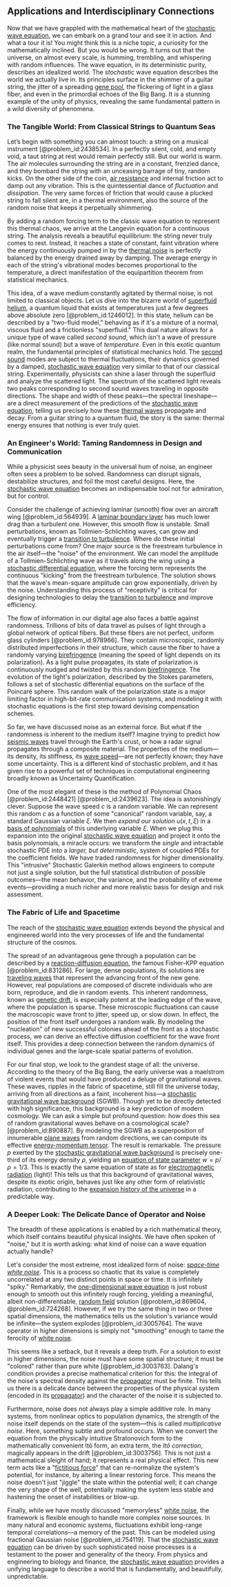 ## Applications and Interdisciplinary Connections

Now that we have grappled with the mathematical heart of the [stochastic wave equation](@article_id:203192), we can embark on a grand tour and see it in action. And what a tour it is! You might think this is a niche topic, a curiosity for the mathematically inclined. But you would be wrong. It turns out that the universe, on almost every scale, is humming, trembling, and whispering with random influences. The wave equation, in its deterministic purity, describes an idealized world. The *stochastic* wave equation describes the world we actually live in. Its principles surface in the shimmer of a guitar string, the jitter of a spreading [gene pool](@article_id:267463), the flickering of light in a glass fiber, and even in the primordial echoes of the Big Bang. It is a stunning example of the unity of physics, revealing the same fundamental pattern in a wild diversity of phenomena.

### The Tangible World: From Classical Strings to Quantum Seas

Let’s begin with something you can almost touch: a string on a musical instrument [@problem_id:2438534]. In a perfectly silent, cold, and empty void, a taut string at rest would remain perfectly still. But our world is warm. The air molecules surrounding the string are in a constant, frenzied dance, and they bombard the string with an unceasing barrage of tiny, random kicks. On the other side of the coin, [air resistance](@article_id:168470) and internal friction act to damp out any vibration. This is the quintessential dance of *fluctuation* and *dissipation*. The very same forces of friction that would cause a plucked string to fall silent are, in a thermal environment, also the source of the random noise that keeps it perpetually shimmering.

By adding a random forcing term to the classic wave equation to represent this thermal chaos, we arrive at the Langevin equation for a continuous string. The analysis reveals a beautiful equilibrium: the string never truly comes to rest. Instead, it reaches a state of constant, faint vibration where the energy continuously pumped in by the [thermal noise](@article_id:138699) is perfectly balanced by the energy drained away by damping. The average energy in each of the string's vibrational modes becomes proportional to the temperature, a direct manifestation of the equipartition theorem from statistical mechanics.

This idea, of a wave medium constantly agitated by thermal noise, is not limited to classical objects. Let us dive into the bizarre world of [superfluid helium](@article_id:153611), a quantum liquid that exists at temperatures just a few degrees above absolute zero [@problem_id:1246012]. In this state, helium can be described by a "two-fluid model," behaving as if it's a mixture of a normal, viscous fluid and a frictionless "superfluid." This dual nature allows for a unique type of wave called *second sound*, which isn't a wave of pressure (like normal sound) but a wave of *temperature*. Even in this exotic quantum realm, the fundamental principles of statistical mechanics hold. The [second sound](@article_id:146526) modes are subject to thermal fluctuations, their dynamics governed by a damped, [stochastic wave equation](@article_id:203192) very similar to that of our classical string. Experimentally, physicists can shine a laser through the superfluid and analyze the scattered light. The spectrum of the scattered light reveals two peaks corresponding to second sound waves traveling in opposite directions. The shape and width of these peaks—the spectral lineshape—are a direct measurement of the predictions of the [stochastic wave equation](@article_id:203192), telling us precisely how these [thermal waves](@article_id:166995) propagate and decay. From a guitar string to a quantum fluid, the story is the same: thermal energy ensures that nothing is ever truly quiet.

### An Engineer's World: Taming Randomness in Design and Communication

While a physicist sees beauty in the universal hum of noise, an engineer often sees a problem to be solved. Randomness can disrupt signals, destabilize structures, and foil the most careful designs. Here, the [stochastic wave equation](@article_id:203192) becomes an indispensable tool not for admiration, but for control.

Consider the challenge of achieving laminar (smooth) flow over an aircraft wing [@problem_id:564939]. A [laminar boundary layer](@article_id:152522) has much lower drag than a turbulent one. However, this smooth flow is unstable. Small perturbations, known as Tollmien-Schlichting waves, can grow and eventually trigger a [transition to turbulence](@article_id:275594). Where do these initial perturbations come from? One major source is the freestream turbulence in the air itself—the "noise" of the environment. We can model the amplitude of a Tollmien-Schlichting wave as it travels along the wing using a [stochastic differential equation](@article_id:139885), where the forcing term represents the continuous "kicking" from the freestream turbulence. The solution shows that the wave's mean-square amplitude can grow exponentially, driven by the noise. Understanding this process of "receptivity" is critical for designing technologies to delay the [transition to turbulence](@article_id:275594) and improve efficiency.

The flow of information in our digital age also faces a battle against randomness. Trillions of bits of data travel as pulses of light through a global network of optical fibers. But these fibers are not perfect, uniform glass cylinders [@problem_id:978966]. They contain microscopic, randomly distributed imperfections in their structure, which cause the fiber to have a randomly varying [birefringence](@article_id:166752) (meaning the speed of light depends on its polarization). As a light pulse propagates, its state of polarization is continuously nudged and twisted by this random [birefringence](@article_id:166752). The evolution of the light's polarization, described by the Stokes parameters, follows a set of stochastic differential equations on the surface of the Poincaré sphere. This random walk of the polarization state is a major limiting factor in high-bit-rate communication systems, and modeling it with stochastic equations is the first step toward devising compensation schemes.

So far, we have discussed noise as an external force. But what if the randomness is inherent to the medium itself? Imagine trying to predict how [seismic waves](@article_id:164491) travel through the Earth's crust, or how a radar signal propagates through a composite material. The properties of the medium—its density, its stiffness, its [wave speed](@article_id:185714)—are not perfectly known; they have some uncertainty. This is a different kind of stochastic problem, and it has given rise to a powerful set of techniques in computational engineering broadly known as Uncertainty Quantification.

One of the most elegant of these is the method of Polynomial Chaos [@problem_id:2448421] [@problem_id:2439623]. The idea is astonishingly clever. Suppose the wave speed $c$ is a random variable. We can represent this random $c$ as a function of some "canonical" random variable, say, a standard Gaussian variable $\xi$. We then *expand our solution* $u(x, t, \xi)$ in a [basis of polynomials](@article_id:148085) of this underlying variable $\xi$. When we plug this expansion into the original [stochastic wave equation](@article_id:203192) and project it onto the basis polynomials, a miracle occurs: we transform the *single* and intractable stochastic PDE into a *larger, but deterministic*, system of coupled PDEs for the coefficient fields. We have traded randomness for higher dimensionality. This "intrusive" Stochastic Galerkin method allows engineers to compute not just a single solution, but the full statistical distribution of possible outcomes—the mean behavior, the variance, and the probability of extreme events—providing a much richer and more realistic basis for design and risk assessment.

### The Fabric of Life and Spacetime

The reach of the [stochastic wave equation](@article_id:203192) extends beyond the physical and engineered world into the very processes of life and the fundamental structure of the cosmos.

The spread of an advantageous gene through a population can be described by a [reaction-diffusion equation](@article_id:274867), the famous Fisher-KPP equation [@problem_id:831286]. For large, dense populations, its solutions are [traveling waves](@article_id:184514) that represent the advancing front of the new gene. However, real populations are composed of discrete individuals who are born, reproduce, and die in random events. This inherent randomness, known as [genetic drift](@article_id:145100), is especially potent at the leading edge of the wave, where the population is sparse. These microscopic fluctuations can cause the macroscopic wave front to jitter, speed up, or slow down. In effect, the position of the front itself undergoes a random walk. By modeling the "nucleation" of new successful colonies ahead of the front as a stochastic process, we can derive an effective diffusion coefficient for the wave front itself. This provides a deep connection between the random dynamics of individual genes and the large-scale spatial patterns of evolution.

For our final stop, we look to the grandest stage of all: the universe. According to the theory of the Big Bang, the early universe was a maelstrom of violent events that would have produced a deluge of gravitational waves. These waves, ripples in the fabric of spacetime, still fill the universe today, arriving from all directions as a faint, incoherent hiss—a [stochastic gravitational wave background](@article_id:190133) (SGWB). Though yet to be directly detected with high significance, this background is a key prediction of modern cosmology. We can ask a simple but profound question: how does this sea of random gravitational waves behave on a cosmological scale? [@problem_id:890887]. By modeling the SGWB as a superposition of innumerable [plane waves](@article_id:189304) from random directions, we can compute its effective [energy-momentum tensor](@article_id:149582). The result is remarkable. The pressure $p$ exerted by the [stochastic gravitational wave background](@article_id:190133) is precisely one-third of its energy density $\rho$, yielding an [equation of state parameter](@article_id:158639) $w = p/\rho = 1/3$. This is exactly the same equation of state as for [electromagnetic radiation](@article_id:152422) (light)! This tells us that this background of gravitational waves, despite its exotic origin, behaves just like any other form of relativistic radiation, contributing to the [expansion history of the universe](@article_id:161532) in a predictable way.

### A Deeper Look: The Delicate Dance of Operator and Noise

The breadth of these applications is enabled by a rich mathematical theory, which itself contains beautiful physical insights. We have often spoken of "noise," but it is worth asking: what kind of noise can a wave equation actually handle?

Let's consider the most extreme, most idealized form of noise: *[space-time white noise](@article_id:184992)*. This is a process so chaotic that its value is completely uncorrelated at any two distinct points in space or time. It is infinitely "spiky." Remarkably, the [one-dimensional wave equation](@article_id:164330) is just robust enough to smooth out this infinitely rough forcing, yielding a meaningful, albeit non-differentiable, [random field](@article_id:268208) solution [@problem_id:869604, @problem_id:724268]. However, if we try the same thing in two or three spatial dimensions, the mathematics tells us the solution's variance would be infinite—the system explodes [@problem_id:3005764]. The wave operator in higher dimensions is simply not "smoothing" enough to tame the ferocity of [white noise](@article_id:144754).

This seems like a setback, but it reveals a deep truth. For a solution to exist in higher dimensions, the noise must have some spatial structure; it must be "colored" rather than pure white [@problem_id:3003763]. Dalang's condition provides a precise mathematical criterion for this: the integral of the noise's spectral density against the [propagator](@article_id:139064) must be finite. This tells us there is a delicate dance between the properties of the physical system (encoded in its [propagator](@article_id:139064)) and the character of the noise it is subjected to.

Furthermore, noise does not always play a simple additive role. In many systems, from nonlinear optics to population dynamics, the strength of the noise itself depends on the state of the system—this is called *multiplicative noise*. Here, something subtle and profound occurs. When we convert the equation from the physically intuitive Stratonovich form to the mathematically convenient Itô form, an extra term, the *Itô correction*, magically appears in the drift [@problem_id:3003756]. This is not just a mathematical sleight of hand; it represents a real physical effect. This new term acts like a "[fictitious force](@article_id:183959)" that can re-normalize the system's potential, for instance, by altering a linear restoring force. This means the noise doesn't just "jiggle" the state within the potential well; it can change the very shape of the well, potentially making the system less stable and hastening the onset of instabilities or blow-up.

Finally, while we have mostly discussed "memoryless" [white noise](@article_id:144754), the framework is flexible enough to handle more complex noise sources. In many natural and economic systems, fluctuations exhibit long-range temporal correlations—a memory of the past. This can be modeled using fractional Gaussian noise [@problem_id:754119]. That the [stochastic wave equation](@article_id:203192) can be driven by such sophisticated noise processes is a testament to the power and generality of the theory. From physics and engineering to biology and finance, the [stochastic wave equation](@article_id:203192) provides a unifying language to describe a world that is fundamentally, and beautifully, unpredictable.